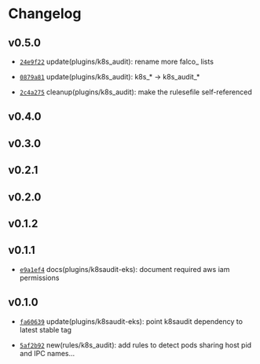 # Changelog

## v0.5.0

* [`24e9f22`](https://github.com/falcosecurity/plugins/commit/24e9f22) update(plugins/k8s_audit): rename more falco_ lists

* [`0879a81`](https://github.com/falcosecurity/plugins/commit/0879a81) update(plugins/k8s_audit): k8s_* -> k8s_audit_*

* [`2c4a275`](https://github.com/falcosecurity/plugins/commit/2c4a275) cleanup(plugins/k8s_audit): make the rulesefile self-referenced


## v0.4.0


## v0.3.0


## v0.2.1


## v0.2.0


## v0.1.2


## v0.1.1

* [`e9a1ef4`](https://github.com/falcosecurity/plugins/commit/e9a1ef4) docs(plugins/k8saudit-eks): document required aws iam permissions


## v0.1.0

* [`fa60639`](https://github.com/falcosecurity/plugins/commit/fa60639) update(plugins/k8saudit-eks): point k8saudit dependency to latest stable tag

* [`5af2b92`](https://github.com/falcosecurity/plugins/commit/5af2b92) new(rules/k8s_audit): add rules to detect pods sharing host pid and IPC names...


